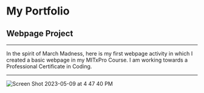 # My Portfolio
## Webpage Project
---
In the spirit of March Madness, here is my first webpage activity in which I created a basic webpage in my MITxPro Course. I am working towards a Professional Certificate in Coding.
___

![Screen Shot 2023-05-09 at 4 47 40 PM](https://github.com/BrandonDobransky/brandondobransky.github.io/assets/127439948/dcc3e909-bff4-47a6-841d-4d4d6cb441af)
